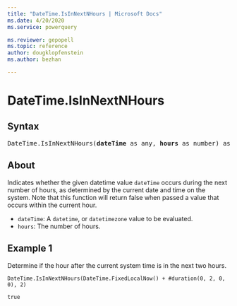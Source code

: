 ```yaml
---
title: "DateTime.IsInNextNHours | Microsoft Docs"
ms.date: 4/20/2020
ms.service: powerquery

ms.reviewer: gepopell
ms.topic: reference
author: dougklopfenstein
ms.author: bezhan

---
```

# DateTime.IsInNextNHours

## Syntax

<pre>
DateTime.IsInNextNHours(<b>dateTime</b> as any, <b>hours</b> as number) as nullable logical
</pre>

## About  
Indicates whether the given datetime value `dateTime` occurs during the next number of hours, as determined by the current date and time on the system. Note that this function will return false when passed a value that occurs within the current hour. <ul> <li><code>dateTime</code>: A <code>datetime</code>, or <code>datetimezone</code> value to be evaluated.</li> <li><code>hours</code>: The number of hours.</li> </ul>

## Example 1
Determine if the hour after the current system time is in the next two hours.

```powerquery-m
DateTime.IsInNextNHours(DateTime.FixedLocalNow() + #duration(0, 2, 0, 0), 2)
```

`true`


